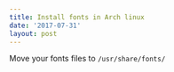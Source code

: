 ```yaml
---
title: Install fonts in Arch linux
date: '2017-07-31'
layout: post
---
```


Move your fonts files to `/usr/share/fonts/`
